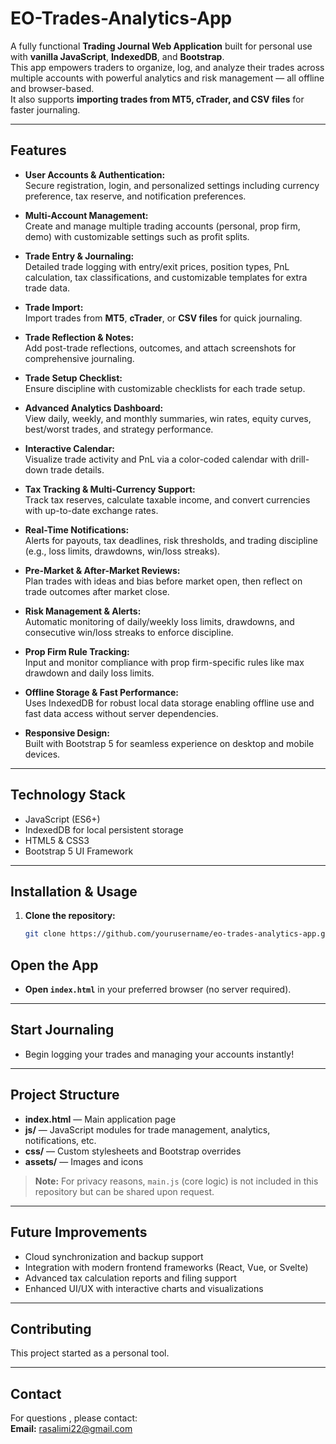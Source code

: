 # EO-Trades-Analytics-App

A fully functional **Trading Journal Web Application** built for personal use with **vanilla JavaScript**, **IndexedDB**, and **Bootstrap**.  
This app empowers traders to organize, log, and analyze their trades across multiple accounts with powerful analytics and risk management — all offline and browser-based.  
It also supports **importing trades from MT5, cTrader, and CSV files** for faster journaling.

---

## Features

- **User Accounts & Authentication:**  
  Secure registration, login, and personalized settings including currency preference, tax reserve, and notification preferences.

- **Multi-Account Management:**  
  Create and manage multiple trading accounts (personal, prop firm, demo) with customizable settings such as profit splits.

- **Trade Entry & Journaling:**  
  Detailed trade logging with entry/exit prices, position types, PnL calculation, tax classifications, and customizable templates for extra trade data.

- **Trade Import:**  
  Import trades from **MT5**, **cTrader**, or **CSV files** for quick journaling.

- **Trade Reflection & Notes:**  
  Add post-trade reflections, outcomes, and attach screenshots for comprehensive journaling.

- **Trade Setup Checklist:**  
  Ensure discipline with customizable checklists for each trade setup.

- **Advanced Analytics Dashboard:**  
  View daily, weekly, and monthly summaries, win rates, equity curves, best/worst trades, and strategy performance.

- **Interactive Calendar:**  
  Visualize trade activity and PnL via a color-coded calendar with drill-down trade details.

- **Tax Tracking & Multi-Currency Support:**  
  Track tax reserves, calculate taxable income, and convert currencies with up-to-date exchange rates.

- **Real-Time Notifications:**  
  Alerts for payouts, tax deadlines, risk thresholds, and trading discipline (e.g., loss limits, drawdowns, win/loss streaks).

- **Pre-Market & After-Market Reviews:**  
  Plan trades with ideas and bias before market open, then reflect on trade outcomes after market close.

- **Risk Management & Alerts:**  
  Automatic monitoring of daily/weekly loss limits, drawdowns, and consecutive win/loss streaks to enforce discipline.

- **Prop Firm Rule Tracking:**  
  Input and monitor compliance with prop firm-specific rules like max drawdown and daily loss limits.

- **Offline Storage & Fast Performance:**  
  Uses IndexedDB for robust local data storage enabling offline use and fast data access without server dependencies.

- **Responsive Design:**  
  Built with Bootstrap 5 for seamless experience on desktop and mobile devices.

---

## Technology Stack

- JavaScript (ES6+)  
- IndexedDB for local persistent storage  
- HTML5 & CSS3  
- Bootstrap 5 UI Framework  

---

## Installation & Usage

1. **Clone the repository:**  
   ```bash
   git clone https://github.com/yourusername/eo-trades-analytics-app.git

## Open the App

- **Open `index.html`** in your preferred browser (no server required).

---

## Start Journaling

- Begin logging your trades and managing your accounts instantly!

---

## Project Structure

- **index.html** — Main application page  
- **js/** — JavaScript modules for trade management, analytics, notifications, etc.  
- **css/** — Custom stylesheets and Bootstrap overrides  
- **assets/** — Images and icons  

> **Note:** For privacy reasons, `main.js` (core logic) is not included in this repository but can be shared upon request.

---

## Future Improvements

- Cloud synchronization and backup support  
- Integration with modern frontend frameworks (React, Vue, or Svelte)  
- Advanced tax calculation reports and filing support  
- Enhanced UI/UX with interactive charts and visualizations  

---

## Contributing

This project started as a personal tool.

---

## Contact

For questions , please contact:  
**Email:** rasalimi22@gmail.com
